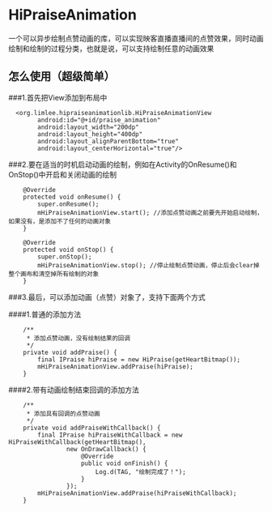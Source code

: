 # HiPraiseAnimation
一个可以异步绘制点赞动画的库，可以实现映客直播直播间的点赞效果，同时动画绘制和绘制的过程分类，也就是说，可以支持绘制任意的动画效果
## 怎么使用（超级简单）

###1.首先把View添加到布局中
````
  <org.limlee.hipraiseanimationlib.HiPraiseAnimationView
        android:id="@+id/praise_animation"
        android:layout_width="200dp"
        android:layout_height="400dp"
        android:layout_alignParentBottom="true"
        android:layout_centerHorizontal="true"/>
````
###2.要在适当的时机启动动画的绘制，例如在Activity的OnResume()和OnStop()中开启和关闭动画的绘制
````
    @Override
    protected void onResume() {
        super.onResume();
        mHiPraiseAnimationView.start(); //添加点赞动画之前要先开始启动绘制，如果没有，是添加不了任何的动画对象
    }

    @Override
    protected void onStop() {
        super.onStop();
        mHiPraiseAnimationView.stop(); //停止绘制点赞动画，停止后会clear掉整个画布和清空掉所有绘制的对象
    }
````
###3.最后，可以添加动画（点赞）对象了，支持下面两个方式

####1.普通的添加方法
````
    /**
     * 添加点赞动画，没有绘制结果的回调
     */
    private void addPraise() {
        final IPraise hiPraise = new HiPraise(getHeartBitmap());
        mHiPraiseAnimationView.addPraise(hiPraise);
    }
````
####2.带有动画绘制结束回调的添加方法
````
    /**
     * 添加具有回调的点赞动画
     */
    private void addPraiseWithCallback() {
        final IPraise hiPraiseWithCallback = new HiPraiseWithCallback(getHeartBitmap(),
                new OnDrawCallback() {
                    @Override
                    public void onFinish() {
                        Log.d(TAG, "绘制完成了！");
                    }
                });
        mHiPraiseAnimationView.addPraise(hiPraiseWithCallback);
    }
````
